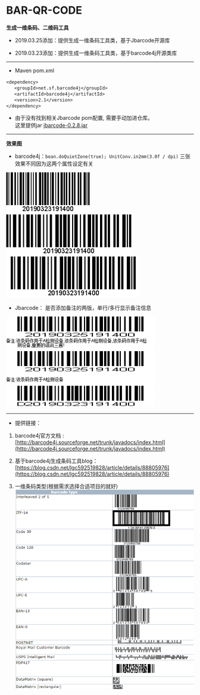 # BAR-QR-CODE
**生成一维条码、二维码工具**


* 2019.03.25添加：提供生成一维条码工具类，基于Jbarcode开源库

* 2019.03.23添加：提供生成一维条码工具类，基于barcode4j开源类库



---
+ Maven pom.xml
```
<dependency>  
   <groupId>net.sf.barcode4j</groupId>  
   <artifactId>barcode4j</artifactId>  
   <version>2.1</version>  
</dependency>
```
+ 由于没有找到相关Jbarcode pom配置, 需要手动加进仓库。  
这里提供jar
[jbarcode-0.2.8.jar](https://github.com/lgc592519828/BAR-QR-CODE/blob/master/jbarcode-0.2.8.jar)
---
**效果图**   

  * barcode4j：`bean.doQuietZone(true); UnitConv.in2mm(3.0f / dpi)` 三张效果不同因为这两个属性设定有关   
  
![barcode4j_01](https://github.com/lgc592519828/BAR-QR-CODE/blob/master/src/main/java/cn/gcheng/images/barcode4j_01.png)   
![barcode4j_02](https://github.com/lgc592519828/BAR-QR-CODE/blob/master/src/main/java/cn/gcheng/images/barcode4j_02.png)   
![barcode4j_03](https://github.com/lgc592519828/BAR-QR-CODE/blob/master/src/main/java/cn/gcheng/images/barcode4j_03.png)   

  
  * Jbarcode： 是否添加备注的两版，单行/多行显示备注信息
  
![Jbarcode_01](https://github.com/lgc592519828/BAR-QR-CODE/blob/master/src/main/java/cn/gcheng/images/Jbarcode_01.png)   
![Jbarcode_03](https://github.com/lgc592519828/BAR-QR-CODE/blob/master/src/main/java/cn/gcheng/images/Jbarcode_03.png)   
![Jbarcode_02](https://github.com/lgc592519828/BAR-QR-CODE/blob/master/src/main/java/cn/gcheng/images/Jbarcode_02.png) 


  
---
+ 提供链接：  

1. barcode4j官方文档 : [http://barcode4j.sourceforge.net/trunk/javadocs/index.html](http://barcode4j.sourceforge.net/trunk/javadocs/index.html)
2. 基于barcode4j生成条码工具blog：[https://blog.csdn.net/lgc592519828/article/details/88805976](https://blog.csdn.net/lgc592519828/article/details/88805976)

3. 一维条码类型(根据需求选择合适项目的就好)
![barcodeType](https://github.com/lgc592519828/BAR-QR-CODE/blob/master/src/main/java/cn/gcheng/images/barcodeType.png)
